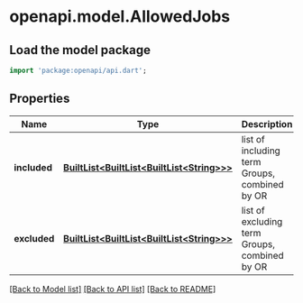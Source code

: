 # openapi.model.AllowedJobs

## Load the model package
```dart
import 'package:openapi/api.dart';
```

## Properties
Name | Type | Description | Notes
------------ | ------------- | ------------- | -------------
**included** | [**BuiltList&lt;BuiltList&lt;BuiltList&lt;String&gt;&gt;&gt;**](BuiltList.md) | list of including term Groups, combined by OR | [optional] 
**excluded** | [**BuiltList&lt;BuiltList&lt;BuiltList&lt;String&gt;&gt;&gt;**](BuiltList.md) | list of excluding term Groups, combined by OR | [optional] 

[[Back to Model list]](../README.md#documentation-for-models) [[Back to API list]](../README.md#documentation-for-api-endpoints) [[Back to README]](../README.md)


